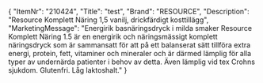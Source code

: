 {
  "ItemNr": "210424",
  "Title": "test",
  "Brand": "RESOURCE",
  "Description": "Resource Komplett Näring 1,5 vanilj, drickfärdigt kosttillägg",
  "MarketingMessage": "Energirik basnäringsdryck i milda smaker Resource Komplett Näring 1.5 är en energirik och näringsmässigt komplett näringsdryck som är sammansatt för att på ett balanserat sätt tillföra extra energi, protein, fett, vitaminer och mineraler och är därmed lämplig för alla typer av undernärda patienter i behov av detta. Även lämplig vid tex Crohns sjukdom. Glutenfri. Låg laktoshalt."
}